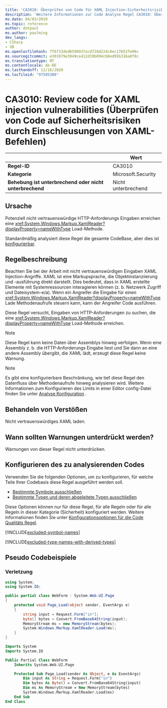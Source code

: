 ```yaml
---
title: 'CA3010: Überprüfen von Code für XAML Injection-Sicherheitsrisiken (Code Analyse)'
description: 'Weitere Informationen zur Code Analyse Regel CA3010: Überprüfen von Code für XAML Injection-Sicherheitsrisiken'
ms.date: 04/03/2019
ms.topic: reference
author: dotpaul
ms.author: paulming
dev_langs:
- CSharp
- VB
ms.openlocfilehash: 7f6f33ded6598937acd728d224c0ec17653fe96c
ms.sourcegitcommit: e301979e3049ce412d19b094c60ed95b316a8f8c
ms.translationtype: MT
ms.contentlocale: de-DE
ms.lasthandoff: 12/16/2020
ms.locfileid: "97595306"
---
```

# <a name="ca3010-review-code-for-xaml-injection-vulnerabilities"></a>CA3010: Review code for XAML injection vulnerabilities (Überprüfen von Code auf Sicherheitsrisiken durch Einschleusungen von XAML-Befehlen)

| | Wert |
|-|-|
| **Regel-ID** |CA3010|
| **Kategorie** |Microsoft.Security|
| **Behebung ist unterbrechend oder nicht unterbrechend** |Nicht unterbrechend|

## <a name="cause"></a>Ursache

Potenziell nicht vertrauenswürdige HTTP-Anforderungs Eingaben erreichen eine <xref:System.Windows.Markup.XamlReader?displayProperty=nameWithType> Load-Methode.

Standardmäßig analysiert diese Regel die gesamte CodeBase, aber dies ist [konfigurierbar](#configure-code-to-analyze).

## <a name="rule-description"></a>Regelbeschreibung

Beachten Sie bei der Arbeit mit nicht vertrauenswürdigen Eingaben XAML Injection-Angriffe. XAML ist eine Markupsprache, die Objektinstanziierung und -ausführung direkt darstellt. Dies bedeutet, dass in XAML erstellte Elemente mit Systemressourcen interagieren können (z. b. Netzwerk Zugriff und Dateisystem-e/a). Wenn ein Angreifer die Eingabe für einen <xref:System.Windows.Markup.XamlReader?displayProperty=nameWithType> Lade Methodenaufrufe steuern kann, kann der Angreifer Code ausführen.

Diese Regel versucht, Eingaben von HTTP-Anforderungen zu suchen, die eine <xref:System.Windows.Markup.XamlReader?displayProperty=nameWithType> Load-Methode erreichen.

> [!NOTE]
> Diese Regel kann keine Daten über Assemblys hinweg verfolgen. Wenn eine Assembly z. b. die HTTP-Anforderungs Eingabe liest und Sie dann an eine andere Assembly übergibt, die XAML lädt, erzeugt diese Regel keine Warnung.

> [!NOTE]
> Es gibt eine konfigurierbare Beschränkung, wie tief diese Regel den Datenfluss über Methodenaufrufe hinweg analysieren wird. Weitere Informationen zum Konfigurieren des Limits in einer Editor config-Datei finden Sie unter [Analyse Konfiguration](https://github.com/dotnet/roslyn-analyzers/blob/master/docs/Analyzer%20Configuration.md#dataflow-analysis) .

## <a name="how-to-fix-violations"></a>Behandeln von Verstößen

Nicht vertrauenswürdiges XAML laden.

## <a name="when-to-suppress-warnings"></a>Wann sollten Warnungen unterdrückt werden?

Warnungen von dieser Regel nicht unterdrücken.

## <a name="configure-code-to-analyze"></a>Konfigurieren des zu analysierenden Codes

Verwenden Sie die folgenden Optionen, um zu konfigurieren, für welche Teile Ihrer Codebasis diese Regel ausgeführt werden soll.

- [Bestimmte Symbole ausschließen](#exclude-specific-symbols)
- [Bestimmte Typen und deren abgeleitete Typen ausschließen](#exclude-specific-types-and-their-derived-types)

Diese Optionen können nur für diese Regel, für alle Regeln oder für alle Regeln in dieser Kategorie (Sicherheit) konfiguriert werden. Weitere Informationen finden Sie unter [Konfigurationsoptionen für die Code Qualitäts Regel](../code-quality-rule-options.md).

[!INCLUDE[excluded-symbol-names](~/includes/code-analysis/excluded-symbol-names.md)]

[!INCLUDE[excluded-type-names-with-derived-types](~/includes/code-analysis/excluded-type-names-with-derived-types.md)]

## <a name="pseudo-code-examples"></a>Pseudo Codebeispiele

### <a name="violation"></a>Verletzung

```csharp
using System;
using System.IO;

public partial class WebForm : System.Web.UI.Page
{
    protected void Page_Load(object sender, EventArgs e)
    {
        string input = Request.Form["in"];
        byte[] bytes = Convert.FromBase64String(input);
        MemoryStream ms = new MemoryStream(bytes);
        System.Windows.Markup.XamlReader.Load(ms);
    }
}
```

```vb
Imports System
Imports System.IO

Public Partial Class WebForm
    Inherits System.Web.UI.Page

    Protected Sub Page_Load(sender As Object, e As EventArgs)
        Dim input As String = Request.Form("in")
        Dim bytes As Byte() = Convert.FromBase64String(input)
        Dim ms As MemoryStream = New MemoryStream(bytes)
        System.Windows.Markup.XamlReader.Load(ms)
    End Sub
End Class
```
